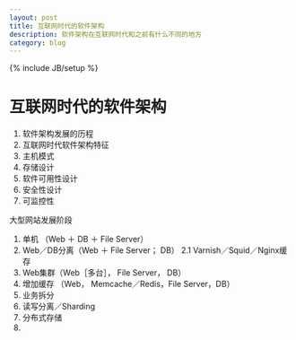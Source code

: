 ```yaml
---
layout: post
title: 互联网时代的软件架构
description: 软件架构在互联网时代和之前有什么不同的地方
category: blog
---
```

 {% include JB/setup %}
 
互联网时代的软件架构
=======

1. 软件架构发展的历程
2. 互联网时代软件架构特征
3. 主机模式
4. 存储设计
6. 软件可用性设计
7. 安全性设计
8. 可监控性


大型网站发展阶段

1. 单机 （Web ＋ DB ＋ File Server）
2. Web／DB分离（Web ＋ File Server； DB）
    2.1 Varnish／Squid／Nginx缓存
3. Web集群（Web［多台］， File Server， DB）
4. 增加缓存 （Web， Memcache／Redis，File Server，DB）
5. 业务拆分
6. 读写分离／Sharding
7. 分布式存储
8. 

 
